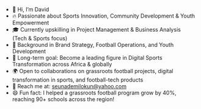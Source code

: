 - 👋 Hi, I’m David
- 🔥 Passionate about Sports Innovation, Community Development & Youth Empowerment
- 🎓 Currently upskilling in Project Management & Business Analysis (Tech & Sports focus)
- 🚀 Background in Brand Strategy, Football Operations, and Youth Development
- 🎯 Long-term goal: Become a leading figure in Digital Sports Transformation across Africa & globally
- 🌍 Open to collaborations on grassroots football projects, digital transformation in sports, and football-tech products
- 📩 Reach me at: seunademilokun@yahoo.com
- 😄 Fun fact: I helped a grassroots football program grow by 40%, reaching 90+ schools across the region!

<!---
transition25/transition25 is a ✨ special ✨ repository because its `README.md` (this file) appears on your GitHub profile.
You can click the Preview link to take a look at your changes.
--->
